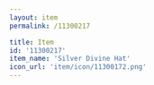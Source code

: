 ```yaml
---
layout: item
permalink: /11300217

title: Item
id: '11300217'
item_name: 'Silver Divine Hat'
icon_url: 'item/icon/11300172.png'
---
```

